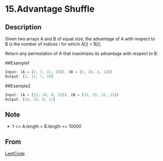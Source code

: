 # 15.Advantage Shuffle

## Description

Given two arrays A and B of equal size, the advantage of A with respect to B is the number of indices i for which A[i] > B[i].

Return any permutation of A that maximizes its advantage with respect to B.

##Example1

```js
Input: (A = [2, 7, 11, 15]), (B = [1, 10, 4, 11])
Output: [2, 11, 7, 15]
```

##Example2

```js
Input: (A = [12, 24, 8, 32]), (B = [13, 25, 32, 11])
Output: [24, 32, 8, 12]
```

## Note

- 1 <= A.length = B.length <= 10000

## From

[LeetCode](https://leetcode.com/problems/advantage-shuffle)
